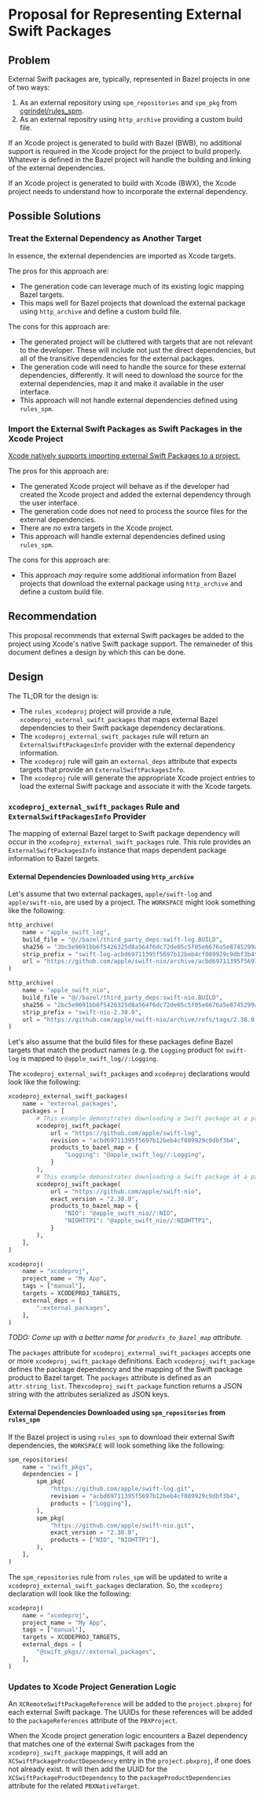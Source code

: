 # Proposal for Representing External Swift Packages

## Problem

External Swift packages are, typically, represented in Bazel projects in one of two ways:

1. As an external repository using `spm_repositories` and `spm_pkg` from
   [cgrindel/rules_spm](https://github.com/cgrindel/rules_spm/). 
2. As an external repositry using `http_archive` providing a custom build file.

If an Xcode project is generated to build with Bazel (BWB), no additional support is required in the
Xcode project for the project to build properly. Whatever is defined in the Bazel project will
handle the building and linking of the external dependencies.

If an Xcode project is generated to build with Xcode (BWX), the Xcode project needs to understand
how to incorporate the external dependency.

## Possible Solutions

### Treat the External Dependency as Another Target

In essence, the external dependencies are imported as Xcode targets. 

The pros for this approach are:

- The generation code can leverage much of its existing logic mapping Bazel targets.
- This maps well for Bazel projects that download the external package using `http_archive` and
  define a custom build file.

The cons for this approach are:

- The generated project will be cluttered with targets that are not relevant to the developer.
  These will include not just the direct dependencies, but all of the transitive dependencies for
  the external packages.
- The generation code will need to handle the source for these external dependencies, differently.
  It will need to download the source for the external dependencies, map it and make it available in
  the user interface.
- This approach will not handle external dependencies defined using `rules_spm`.

### Import the External Swift Packages as Swift Packages in the Xcode Project

[Xcode natively supports importing external Swift Packages to a
project.](https://developer.apple.com/documentation/swift_packages/adding_package_dependencies_to_your_app)

The pros for this approach are:

- The generated Xcode project will behave as if the developer had created the Xcode project and
  added the external dependency through the user interface.
- The generation code does not need to process the source files for the external dependencies.
- There are no extra targets in the Xcode project.
- This approach will handle external dependencies defined using `rules_spm`.

The cons for this approach are:

- This approach _may_ require some additional information from Bazel projects that download the
  external package using `http_archive` and define a custom build file.

## Recommendation

This proposal recommends that external Swift packages be added to the project using Xcode's native
Swift package support. The remaineder of this document defines a design by which this can be done.

## Design

The TL;DR for the design is:

- The `rules_xcodeproj` project will provide a rule, `xcodeproj_external_swift_packages` that maps
  external Bazel dependencies to their Swift package dependency declarations. 
- The `xcodeproj_external_swift_packages` rule will return an `ExternalSwiftPackagesInfo` provider
  with the external dependency information.
- The `xcodeproj` rule will gain an `external_deps` attribute that expects targets that provide an
  `ExternalSwiftPackagesInfo`.
- The `xcodeproj` rule will generate the appropriate Xcode project entries to load the external
  Swift package and associate it with the Xcode targets.

### `xcodeproj_external_swift_packages` Rule and `ExternalSwiftPackagesInfo` Provider

The mapping of external Bazel target to Swift package dependency will occur in the
`xcodeproj_external_swift_packages` rule. This rule provides an `ExternalSwiftPackagesInfo` instance
that maps dependent package information to Bazel targets.


#### External Dependencies Downloaded using `http_archive`

Let's assume that two external packages, `apple/swift-log` and `apple/swift-nio`, are used by a
project. The `WORKSPACE` might look something like the following:

```python
http_archive(
    name = "apple_swift_log",
    build_file = "@//bazel/third_party_deps:swift-log.BUILD",
    sha256 = "3bc5e9691bb6f5426325d8a564f6dc72de05c5f05e6676a5e8745299aa07a09d",
    strip_prefix = "swift-log-acbd69711395f5697b12beb4cf089929c9dbf3b4",
    url = "https://github.com/apple/swift-nio/archive/acbd69711395f5697b12beb4cf089929c9dbf3b4.tar.gz",
)

http_archive(
    name = "apple_swift_nio",
    build_file = "@//bazel/third_party_deps:swift-nio.BUILD",
    sha256 = "2bc5e9691bb6f5426325d8a564f6dc72de05c5f05e6676a5e8745299aa07a09c",
    strip_prefix = "swift-nio-2.38.0",
    url = "https://github.com/apple/swift-nio/archive/refs/tags/2.38.0.tar.gz",
)
```

Let's also assume that the build files for these packages define Bazel targets that match the
product names (e.g. the `Logging` product for `swift-log` is mapped to `@apple_swift_log//:Logging`.

The `xcodeproj_external_swift_packages` and `xcodeproj` declarations would look like the following:

```python
xcodeproj_external_swift_packages(
    name = "external_packages",
    packages = [
        # This example demonstrates downloading a Swift package at a particular commit.
        xcodeproj_swift_package(
            url = "https://github.com/apple/swift-log",
            revision = "acbd69711395f5697b12beb4cf089929c9dbf3b4",
            products_to_bazel_map = {
                "Logging": "@apple_swift_log//:Logging",
            }
        ),
        # This example demonstrates downloading a Swift package at a particular version tag.
        xcodeproj_swift_package(
            url = "https://github.com/apple/swift-nio",
            exact_version = "2.38.0",
            products_to_bazel_map = {
                "NIO": "@apple_swift_nio//:NIO",
                "NIOHTTP1": "@apple_swift_nio//:NIOHTTP1",
            }
        ),
    ],
)

xcodeproj(
    name = "xcodeproj",
    project_name = "My App",
    tags = ["manual"],
    targets = XCODEPROJ_TARGETS,
    external_deps = [
        ":external_packages",
    ],
)
```

_TODO: Come up with a better name for `products_to_bazel_map` attribute._

The `packages` attribute for `xcodeproj_external_swift_packages` accepts one or more
`xcodeproj_swift_package` definitions. Each `xcodeproj_swift_package` defines the package dependency
and the mapping of the Swift package product to Bazel target. The `packages` attribute is defined as
an `attr.string_list`.  The`xcodeproj_swift_package` function returns a JSON string with the
attributes serialized as JSON keys.


#### External Dependencies Downloaded using `spm_repositories` from `rules_spm`

If the Bazel project is using `rules_spm` to download their external Swift dependencies, the
`WORKSPACE` will look something like the following:

```python
spm_repositories(
    name = "swift_pkgs",
    dependencies = [
        spm_pkg(
            "https://github.com/apple/swift-log.git",
            revision = "acbd69711395f5697b12beb4cf089929c9dbf3b4",
            products = ["Logging"],
        ),
        spm_pkg(
            "https://github.com/apple/swift-nio.git",
            exact_version = "2.38.0",
            products = ["NIO", "NIOHTTP1"],
        ),
    ],
)
```

The `spm_repositories` rule from `rules_spm` will be updated to write a
`xcodeproj_external_swift_packages` declaration. So, the `xcodeproj` declaration will look like the
following:

```python
xcodeproj(
    name = "xcodeproj",
    project_name = "My App",
    tags = ["manual"],
    targets = XCODEPROJ_TARGETS,
    external_deps = [
        "@swift_pkgs//:external_packages",
    ],
)
```

### Updates to Xcode Project Generation Logic

An `XCRemoteSwiftPackageReference` will be added to the `project.pbxproj` for each external Swift
package. The UUIDs for these references will be added to the `packageReferences` attribute of the
`PBXProject`.

When the Xcode project generation logic encounters a Bazel dependency that matches one of the
external Swift packages from the `xcodeproj_swift_package` mappings, it will add an
`XCSwiftPackageProductDependency` entry in the `project.pbxproj`, if one does not already exist. It
will then add the UUID for the `XCSwiftPackageProductDependency` to the `packageProductDependencies`
attribute for the related `PBXNativeTarget`.
